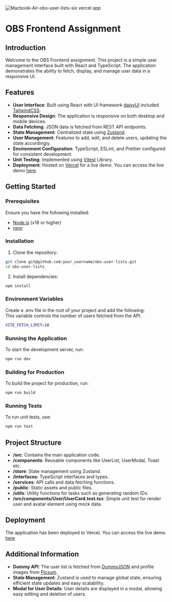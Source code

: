 ![Macbook-Air-obs-user-lists-six vercel app](https://github.com/user-attachments/assets/471e8cdf-df63-4b90-973a-2d04e58827c4)

# OBS Frontend Assignment

## Introduction

Welcome to the OBS Frontend assignment. This project is a simple user management interface built with React and TypeScript. The application demonstrates the ability to fetch, display, and manage user data in a responsive UI.

## Features

- **User Interface**: Built using React with UI framework [daisyUI](https://daisyui.com/) included [TailwindCSS](https://tailwindcss.com/).
- **Responsive Design**: The application is responsive on both desktop and mobile devices.
- **Data Fetching**: JSON data is fetched from REST API endpoints.
- **State Management**: Centralized state using [Zustand](https://zustand-demo.pmnd.rs/).
- **User Management**: Features to add, edit, and delete users, updating the state accordingly.
- **Environment Configuration**: TypeScript, ESLint, and Prettier configured for consistent development.
- **Unit Testing**: Implemented using [Vitest](https://vitest.dev/) Library.
- **Deployment**: Hosted on [Vercel](https://vercel.com/) for a live demo. You can access the live demo [here](https://obs-user-lists-six.vercel.app/).

## Getting Started

### Prerequisites

Ensure you have the following installed:

- [Node.js](https://nodejs.org/) (v18 or higher)
- [npm](https://www.npmjs.com/)

### Installation

1. Clone the repository:

```bash
git clone git@github.com:your_username/obs-user-lists.git
cd obs-user-lists
```

2. Install dependencies:

```bash
npm install
```

### Environment Variables

Create a .env file in the root of your project and add the following: <br>
This variable controls the number of users fetched from the API.

```bash
VITE_FETCH_LIMIT=10
```

### Running the Application
To start the development server, run:

```bash
npm run dev
```

### Building for Production
To build the project for production, run:

```bash
npm run build
```

### Running Tests
To run unit tests, use:

```bash
npm run test
```

## Project Structure

- **/src**: Contains the main application code.
- **/components**: Reusable components like UserList, UserModal, Toast etc.
- **/store**: State management using Zustand.
- **/interfaces**: TypeScript interfaces and types.
- **/services**: API calls and data fetching functions.
- **/public**: Static assets and public files.
- **/utils**: Utility functions for tasks such as generating random IDs.
- **/src/components/User/UserCard.test.tsx**: Simple unit test for render user and avatar element using mock data.

## Deployment
The application has been deployed to Vercel. You can access the live demo [here](https://obs-user-lists-six.vercel.app/)

## Additional Information

- **Dummy API**: The user list is fetched from [DummyJSON](https://dummyjson.com/docs/users/) and profile images from [Picsum](https://picsum.photos/).
- **State Management**: Zustand is used to manage global state, ensuring efficient state updates and easy scalability.
- **Modal for User Details**: User details are displayed in a modal, allowing easy editing and deletion of users.
